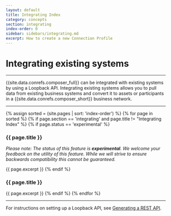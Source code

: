 ```yaml
---
layout: default
title: Integrating Index
category: concepts
section: integrating
index-order: 0
sidebar: sidebars/integrating.md
excerpt: How to create a new Connection Profile
---
```


# Integrating existing systems

---

{{site.data.conrefs.composer_full}} can be integrated with existing systems by using a Loopback API. Integrating existing systems allows you to pull data from existing business systems and convert it to assets or participants in a {{site.data.conrefs.composer_short}} business network.

---

{% assign sorted = (site.pages | sort: 'index-order') %}
{% for page in sorted %}
{% if page.section == 'integrating' and page.title != "Integrating Index" %}
{% if page.status == 'experimental' %}
### {{ page.title }}
_Please note: The status of this feature is **experimental**. We welcome your feedback on the utility of this feature. While we will strive to ensure backwards compatibility this cannot be guaranteed._

{{ page.excerpt }}
{% endif %}
### {{ page.title }}
{{ page.excerpt }}
{% endif %}
{% endfor %}

---

For instructions on setting up a Loopback API, see [Generating a REST API](../integrating/getting-started-rest-api.html).

